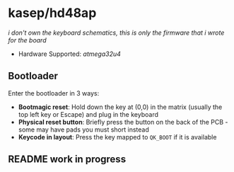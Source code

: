 # kasep/hd48ap

*i don't own the keyboard schematics, this is only the firmware that i wrote for the board*

* Hardware Supported: *atmega32u4*

## Bootloader

Enter the bootloader in 3 ways:

* **Bootmagic reset**: Hold down the key at (0,0) in the matrix (usually the top left key or Escape) and plug in the keyboard
* **Physical reset button**: Briefly press the button on the back of the PCB - some may have pads you must short instead
* **Keycode in layout**: Press the key mapped to `QK_BOOT` if it is available

## README work in progress
